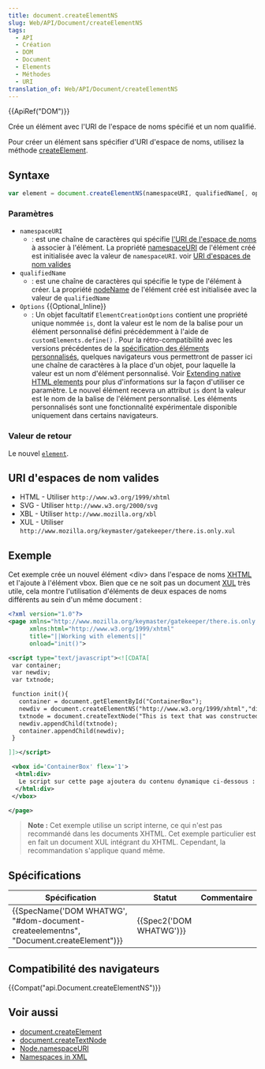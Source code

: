 ```yaml
---
title: document.createElementNS
slug: Web/API/Document/createElementNS
tags:
  - API
  - Création
  - DOM
  - Document
  - Elements
  - Méthodes
  - URI
translation_of: Web/API/Document/createElementNS
---
```

{{ApiRef("DOM")}}

Crée un élément avec l'URI de l'espace de noms spécifié et un nom qualifié.

Pour créer un élément sans spécifier d'URI d'espace de noms, utilisez la méthode [createElement](/fr/docs/Web/API/Document/createElement).

## Syntaxe

```js
var element = document.createElementNS(namespaceURI, qualifiedName[, options]);
```

### Paramètres

- `namespaceURI`
  - : est une chaîne de caractères qui spécifie [l'URI de l'espace de noms](http://www.w3.org/TR/2004/REC-DOM-Level-3-Core-20040407/glossary.html#dt-namespaceURI) à associer à l'élément. La propriété [namespaceURI](/fr/docs/Web/API/Node/namespaceURI) de l'élément créé est initialisée avec la valeur de `namespaceURI`. voir [URI d'espaces de nom valides](#URI_d'espaces_de_nom_valides)
- `qualifiedName`
  - : est une chaîne de caractères qui spécifie le type de l'élément à créer. La propriété [nodeName](/fr/docs/Web/API/Node/nodeName) de l'élément créé est initialisée avec la valeur de `qualifiedName`
- `Options` {{Optional_Inline}}
  - : Un objet facultatif `ElementCreationOptions` contient une propriété unique nommée `is`, dont la valeur est le nom de la balise pour un élément personnalisé défini précédemment à l'aide de `customElements.define()` . Pour la rétro-compatibilité avec les versions précédentes de la [spécification des éléments personnalisés](https://www.w3.org/TR/custom-elements/), quelques navigateurs vous permettront de passer ici une chaîne de caractères à la place d'un objet, pour laquelle la valeur est un nom d'élément personnalisé. Voir [Extending native HTML elements](https://developers.google.com/web/fundamentals/primers/customelements/#extendhtml) pour plus d'informations sur la façon d'utiliser ce paramètre. Le nouvel élément recevra un attribut `is` dont la valeur est le nom de la balise de l'élément personnalisé. Les éléments personnalisés sont une fonctionnalité expérimentale disponible uniquement dans certains navigateurs.

### Valeur de retour

Le nouvel [`element`](/fr/docs/Web/API/Element).

## URI d'espaces de nom valides

- HTML - Utiliser `http://www.w3.org/1999/xhtml`
- SVG - Utiliser `http://www.w3.org/2000/svg`
- XBL - Utiliser `http://www.mozilla.org/xbl`
- XUL - Utiliser `http://www.mozilla.org/keymaster/gatekeeper/there.is.only.xul`

## Exemple

Cet exemple crée un nouvel élément \<div> dans l'espace de noms [XHTML](/fr/docs/XHTML) et l'ajoute à l'élément vbox. Bien que ce ne soit pas un document [XUL](/fr/docs/Mozilla/Tech/XUL) très utile, cela montre l'utilisation d'éléments de deux espaces de noms différents au sein d'un même document :

```xml
<?xml version="1.0"?>
<page xmlns="http://www.mozilla.org/keymaster/gatekeeper/there.is.only.xul"
      xmlns:html="http://www.w3.org/1999/xhtml"
      title="||Working with elements||"
      onload="init()">

<script type="text/javascript"><![CDATA[
 var container;
 var newdiv;
 var txtnode;

 function init(){
   container = document.getElementById("ContainerBox");
   newdiv = document.createElementNS("http://www.w3.org/1999/xhtml","div");
   txtnode = document.createTextNode("This is text that was constructed dynamically with createElementNS and createTextNode then inserted into the document using appendChild.");
   newdiv.appendChild(txtnode);
   container.appendChild(newdiv);
 }

]]></script>

 <vbox id='ContainerBox' flex='1'>
  <html:div>
   Le script sur cette page ajoutera du contenu dynamique ci-dessous :
  </html:div>
 </vbox>

</page>
```

> **Note :** Cet exemple utilise un script interne, ce qui n'est pas recommandé dans les documents XHTML. Cet exemple particulier est en fait un document XUL intégrant du XHTML. Cependant, la recommandation s'applique quand même.

## Spécifications

| Spécification                                                                                                    | Statut                           | Commentaire |
| ---------------------------------------------------------------------------------------------------------------- | -------------------------------- | ----------- |
| {{SpecName('DOM WHATWG', "#dom-document-createelementns", "Document.createElement")}} | {{Spec2('DOM WHATWG')}} |             |

## Compatibilité des navigateurs

{{Compat("api.Document.createElementNS")}}

## Voir aussi

- [document.createElement](document.createElement)
- [document.createTextNode](document.createTextNode)
- [Node.namespaceURI](/fr/docs/Web/API/Node/namespaceURI)
- [Namespaces in XML](http://www.w3.org/TR/1999/REC-xml-names-19990114)
